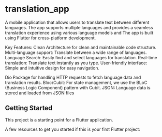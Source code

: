 # translation_app

A mobile application that allows users to translate text between different languages. The app supports multiple languages and provides a seamless translation experience using various language models and The app is built using Flutter for cross-platform development.


Key Features:
 Clean Architecture for clean and maintainable code structure.
 Multi-language support: Translate between a wide range of languages.
 Language Search: Easily find and select languages for translation.
 Real-time translation: Translate text instantly as you type.
 User-friendly interface: Simple and intuitive design for easy navigation.

 Dio Package for handling HTTP requests to fetch language data and translation results.
 Bloc/Cubit: For state management, we use the BLoC (Business Logic Component) pattern with Cubit.
 JSON: Language data is stored and loaded from JSON files



## Getting Started

This project is a starting point for a Flutter application.

A few resources to get you started if this is your first Flutter project:

